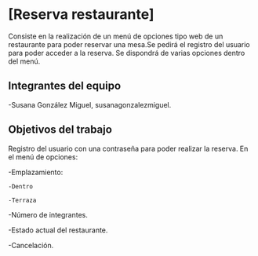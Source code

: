 # [Reserva restaurante]

Consiste en la realización de un menú de opciones tipo web de un restaurante para poder reservar una mesa.Se pedirá el registro del usuario para poder acceder a la reserva. Se dispondrá de varias opciones dentro del menú. 

## Integrantes del equipo

-Susana González Miguel, susanagonzalezmiguel.

## Objetivos del trabajo

Registro del usuario con una contraseña para poder realizar la reserva. En el menú de opciones:

-Emplazamiento:

    -Dentro
    
    -Terraza
    
-Número de integrantes.

-Estado actual del restaurante.

-Cancelación.
